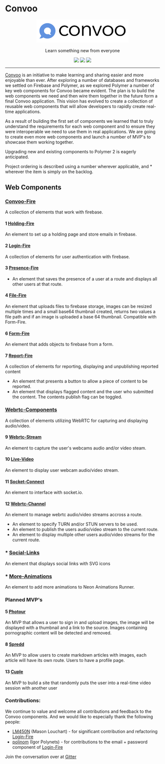 # Convoo


<p align="center">
  <a href="https://convoo.me" target="_blank"><img alt="Convoo" src="Convoo.png" width="300"></a>
</p>

<p align="center">
Learn something new from everyone
</p>

<p align="center">
  <a href="http://waffle.io/convoo/roadmap" target="_blank"><img src="https://badge.waffle.io/convoo/roadmap.svg?label=In%20Progress&title=In%20Progress"></a>
  <a href="https://gitter.im/convoo/General" target="_blank"><img src="https://img.shields.io/badge/gitter-join%20chat-brightgreen.svg"></a>
  <a href="https://www.webcomponents.org/author/convoo" target="_blank"><img src="https://img.shields.io/badge/webcomponents.org-published-blue.svg"></a>
</p>

---

[Convoo] is an initiative to make learning and sharing easier and more enjoyable than ever. After exploring a number
of databases and frameworks we settled on Firebase and Polymer, as we explored Polymer a number of key web components for Convoo became
evident. The plan is to build the web components we need and then wire them together in the future form a final Convoo application.
This vision has evolved to create a collection of reusable web components that will allow developers to rapidly create real-time applications.

As a result of building the first set of components we learned that to truly understand the requirements for each web component and to ensure
they were interoperable we need to use them in real applications. We are going to create even more web components and launch a number
of MVP's to showcase them working together.

Upgrading new and existing components to Polymer 2 is eagerly anticipated.

Project ordering is described using a number wherever applicable, and * wherever the item is simply on the backlog.

## Web Components

### [Convoo-Fire]

A collection of elements that work with firebase.

#### 1 [Holding-Fire]

An element to set up a holding page and store emails in firebase.

#### 2 [Login-Fire]

A collection of elements for user authentication with firebase.

#### 3 [Presence-Fire]

- An element that saves the presence of a user at a route and displays all other users at that route.

#### 4 [File-Fire]

An element that uploads files to firebase storage, images can be resized multiple times and a small base64 thumbnail created, returns two values a file path and if an image is uploaded a base 64 thumbnail.
Compatible with Form-Fire.

#### 6 [Form-Fire]

An element that adds objects to firebase from a form.

#### 7 [Report-Fire]

A collection of elements for reporting, displaying and unpublishing reported content

- An element that presents a button to allow a piece of content to be reported.
- An element that displays flagged content and the user who submitted the content. The contents publish flag can be toggled.

### [Webrtc-Components]

A collection of elements utilizing WebRTC for capturing and displaying audio/video.

#### 9 [Webrtc-Stream]

An element to capture the user's webcams audio and/or video steam.

#### 10 [Live-Video]

An element to display user webcam audio/video stream.

#### 11 [Socket-Connect]

An element to interface with socket.io.

#### 12 [Webrtc-Channel]

An element to manage webrtc audio/video streams accross a route.

- An element to specify TURN and/or STUN servers to be used.
- An element to publish the users audio/video stream to the current route.
- An element to display multiple other users audio/video streams for the current route.

### * [Social-Links]

An element that displays social links with SVG icons 

### * [More-Animations]

An element to add more animations to Neon Animations Runner.

### Planned MVP's

#### 5 [Photour]

An MVP that allows a user to sign in and upload images, the image will be displayed with a thumbnail and a link to the source.
Images containing pornographic content will be detected and removed.

#### 8 [Spredd]

An MVP to allow users to create markdown articles with images, each article will have its own route. Users to have a profile page.

#### 13 [Cuple]

An MVP to build a site that randomly puts the user into a real-time video session with another user
 
### Contributions:

We continue to value and welcome all contributions and feedback to the Convoo components. And we would like to especially thank the following people:

- [LM450N] (Mason Louchart) - for significant contribution and refactoring [Login-Fire]
- [polinom] (Igor Polynets) - for contributions to the email + password component of [Login-Fire]

Join the conversation over at [Gitter]

   [Convoo]: <https://convoo.me>
   [Convoo-Fire]: <https://github.com/convoo/convoo-fire>
   [Holding-Fire]: <https://github.com/convoo/holding-fire>
   [Login-Fire]: <https://github.com/convoo/login-fire>
   [Presence-Fire]: <https://github.com/convoo/presence-fire>
   [Social-Links]: <https://github.com/convoo/social-links>
   [File-Fire]: <https://github.com/convoo/file-fire>
   [Form-Fire]: <https://github.com/convoo/form-fire>
   [Report-Fire]: <https://github.com/convoo/report-fire>

   [Webrtc-Components]: <https://github.com/convoo/webrtc-components>
   [Webrtc-Stream]: <https://github.com/convoo/webrtc-stream>
   [Socket-Connect]: <https://github.com/convoo/socket-connect>
   [Webrtc-Channel]: <https://github.com/convoo/webrtc-channel>
   [Live-Video]: <https://github.com/convoo/live-video>

   [Social-Links]: <https://github.com/convoo/social-links>
   [More-Animations]: <https://github.com/convoo/more-animations>

   [Photour]: <https://github.com/Photour>
   [Spredd]: <https://github.com/Spredd>
   [Cuple]: <https://github.com/Cuple>

   [LM450N]: <https://github.com/LM450N>
   [polinom]: <https://github.com/polinom>
   [Gitter]: <https://gitter.im/convoo/General>
